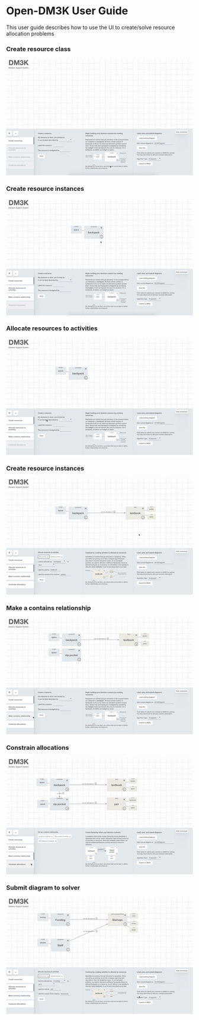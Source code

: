 # Open-DM3K User Guide #

This user guide describes how to use the UI to create/solve resource allocation problems

### Create resource class
![](./gifs/res-1.gif)


### Create resource instances
![](./gifs/res-2.gif)


### Allocate resources to activities
![](./gifs/activity-1.gif)


### Create resource instances
![](./gifs/activity-2.gif)


### Make a contains relationship
![](./gifs/contains-relationship.gif)


### Constrain allocations
![](./gifs/constrain-allocation.gif)


### Submit diagram to solver
![](./gifs/submit.gif)
